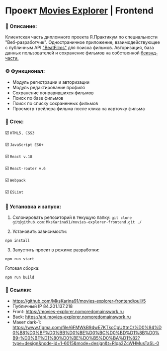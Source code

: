 # Проект [Movies Explorer](https://movies-explorer.nomoredomainswork.ru) | Frontend

### 📜 Описание:
Клиентская часть дипломного проекта Я.Практикум по специальности "Веб-разработчик". Одностраничное приложение, взаимодействующее c публичным API ["BeatFilms"](https://api.nomoreparties.co/beatfilm-movies) для поиска фильмов. Авторизация, база данных пользователей и сохранение фильмов на собственной [бекэнд-части.](https://github.com/MksKarina91/movies-explorer-api)

### ⚙️ Функционал:
* Модуль регистрации и авторизации
* Модуль редактирование профиля
* Сохранение понравившихся фильмов
* Поиск по базе фильмов
* Поиск по списку сохраненных фильмов
* Просмотр трейлера фильма после клика на карточку фильма

### 🥞 Стек:

☑️ `HTML5, CSS3`

☑️ `JavaScript ES6+`

☑️ `React v.18`

☑️ `React-router v.6`

☑️ `Webpack`

☑️ `ESLint`


### 💽 Установка и запуск:

1. Склонировать репозиторий в текущую папку:
```git clone git@github.com:MksKarina91/movies-explorer-frontend.git ./```

2. Установить зависимости:

```npm install```

3. Запустить проект в режиме разработки:

```npm run start```

Готовая сборка:

```npm run build```

### 🔗 Ссылки:
* https://github.com/MksKarina91/movies-explorer-frontend/pull/5
* Публичный IP 84.201.137.218
* Front: https://movies-explorer.nomoredomainswork.ru
* Back: https://api.movies-explorer.nomoredomainswork.ru
* Макет dark-1: https://www.figma.com/file/6FMWkB94wE7KTkcCgUXtnC/%D0%94%D0%B8%D0%BF%D0%BB%D0%BE%D0%BC%D0%BD%D1%8B%D0%B9-%D0%BF%D1%80%D0%BE%D0%B5%D0%BA%D1%82?type=design&node-id=1-6015&mode=design&t=Rlqa3ZcWHMusTaSL-0
